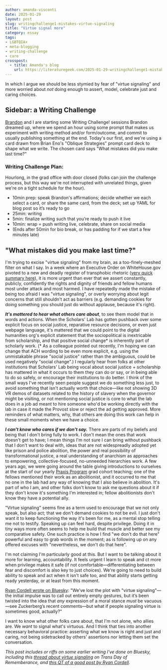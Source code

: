 ```yaml
---
author: amanda-visconti
date: 2025-01-29
layout: post
slug: writingchallenge1-mistakes-virtue-signaling
title: "Virtue signal more"
category: essay
tags:
- LGBTQIA+
- meta-blogging
- writing-challenge
- care
crosspost:
  - title: Amanda's blog
    url: https://literaturegeek.com/2025-01-29-writingchallenge1-mistakes-virtue-signaling
---
```


In which I argue we should be less stymied by fear of "virtue signaling" and more worried about *not* doing enough to assert, model, celebrate just and caring choices.

## Sidebar: a Writing Challenge
[Brandon](/people/brandon-walsh) and I are starting some Writing Challenge! sessions Brandon dreamed up, where we spend an hour using some prompt that makes us experiment with writing method and/or form/outcome, and commit to usually publishing something at the end. Today's our first, and we're using a card drawn from Brian Eno's "Oblique Strategies" prompt card deck to shape what we write. The chosen card says "What mistakes did you make last time?"

### Writing Challenge Plan:
Hourlong, in the grad office with door closed (folks can join the challenge process, but this way we're not interrupted with unrelated things, given we're on a tight schedule for the hour).
* 10min prep: speak Brandon's affirmations; decide whether we each select a card, or share the same card, from the deck; set up YAML for blog post so it’s ready to go
* 25min: writing
* 5min: finalize writing such that you’re ready to push it live
* 10min: wrap = push writing live, celebrate, share on social media
* (Ends after 50min for bio break, or has padding for if we start a few minutes late)

## "What mistakes did you make last time?"
I'm trying to excise "virtue signaling" from my brain, as a too-finely-meshed filter on what I say. In a week where an Executive Order on WhiteHouse.gov pivoted to a new and deadly register of transphobic rhetoric ([very quick summary here](https://bsky.app/profile/literaturegeek.bsky.social/post/3lgushjye3c2k)), it is more urgent than ever that we assert constantly, publicly, confidently the rights and dignity of friends and fellow humans most under attack and most harmed. I have repeatedly made the mistake of being too afraid I was "virtue signaling", or overly worrying about legit concerns that still shouldn't act as barriers (e.g. demanding cookies for doing something you should just do without applause, because it's right).

***It's mattered to hear what others care about***, to see them model that in words and actions. When the Scholars' Lab has gotten pushback over some explicit focus on social justice, reparative resource decisions, or even just webpage language, it's mattered that we could point to the digital humanities org's explicit statement that the sociopolitical is inextricable from scholarship, and that positive social change* is inherently part of scholarly work. (* As a colleague pointed out recently, I'm hoping we can change that ACH wording to be even more explicit, e.g. using the unmistakable phrase "social justice" rather than the ambiguous, could be used negatively "social change".) I regularly hear from folks at other institutions that Scholars' Lab being vocal about social justice + scholarship has mattered in what it occurs to them they can do or say, or in being able to do so safely, or encourage their institutions to do better. I think of the small ways I've recently seen people suggest we do something less just, to avoid something that isn't actually worth that choice—like not showing 3D VR demos of datasets related to the history of slavery when the governor might be visiting, or not mentioning social justice is core to what the lab does in a job ad meant to hire someone who'd be working directly with the lab in case it made the Provost slow or reject the ad getting approved. More reminders of what matters, why, that others are doing this work can help in these small moments when we have a choice.

***I can't know who cares if we don't say.*** There are parts of my beliefs and being that I don't bring fully to work. I don't mean the ones that work doesn't get to have; I mean things I'm not sure I can bring without pushback that I don't want to deal with, ideas that are not widespreadly adopted yet like prison and police abolition, the power and real possibility of transformational justice, a real understanding of anarchism as approaches to empowering, collective-focused, no-unneeded hierarchies work. A few years ago, we were going around the table giving introductions to ourselves at the start of our yearly [Praxis Program](https://praxis.scholarslab.org/) grad cohort teaching; one of the fellows mentioned their work as an abolitionist, and it occurred to me that no one in the lab had any way of knowing that I also believe in abolition. It's part of who I am, and other folks don't know to ask me questions about it if they don't know it's something I'm interested in; fellow abolitionists don't know they have a potential ally.

"Virtue signaling" seems fine as a term used to encourage that we not only speak, but also act; that we don't demand cookies to not be evil. I just don't want it to keep functioning the way it's been for me, as a mental stop telling me not to testify. Speaking up can feel hard, despite privilege. Doing it in tiny ways more often seems to help me build that muscle and better see my comparative safety. One such practice is how I find "we don't do that here" powerful and easy to grab words in the moment; as is following up on any offered excuses with "nevertheless, we don't do that here". 

I'm not claiming I'm particularly good at this. But I want to be talking about it more for learning, accountability. It feels urgent I learn to speak and ct more when privilege makes it safe (if not comfortable—differentiating between fear and discomfort is also key to just choices). We're going to need to build ability to speak and act when it isn't safe too, and that ability starts getting ready yesterday, or at least from this moment.

[Ryan Cordell wrote on Bluesky](https://bsky.app/profile/ryancordell.org/post/3lgcc4vixkc2d): "We’ve lost the plot with "virtue signaling"—the initial impulse was to call out entirely empty gestures, but it’s been twisted into the idea that *any* expression of a moral stance *must* be vacuous—see Zuckerberg’s recent comments—but what if people signaling virtue is sometimes good, actually?"

I want to know what other folks care about, that I'm not alone, who allies are. We *want* to signal what's virtuous. And I think that ties into another necessary behavioral practice: asserting what we know is right and just and caring, not being sidetracked by others' assertions nor letting them set the conversation.

_This post includes or riffs on some earlier writing I've done on Bluesky, including this [thread about virtue signaling](https://bsky.app/profile/literaturegeek.bsky.social/post/3lbeh5zlms32x) on Trans Day of Rememberance, and [this QT of a good post by Ryan Cordell](https://bsky.app/profile/literaturegeek.bsky.social/post/3lgd72aa5f22f)._